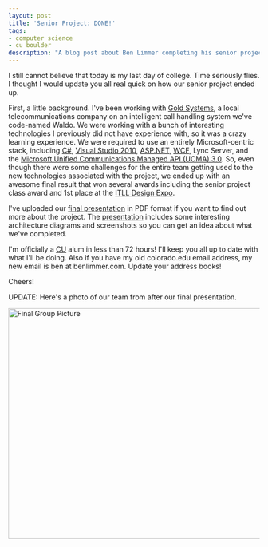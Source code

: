 ```yaml
---
layout: post
title: 'Senior Project: DONE!'
tags:
- computer science
- cu boulder
description: "A blog post about Ben Limmer completing his senior project at CU Boulder, done in conjunction with Gold Systems in Boulder, Colorado, USA."
---
```

I still cannot believe that today is my last day of college. Time seriously flies. I thought I would update you all real quick on how our senior project ended up.

First, a little background. I've been working with [Gold Systems](http://www.goldsys.com), a local telecommunications company on an intelligent call handling system we've code-named Waldo. We were working with a bunch of interesting technologies I previously did not have experience with, so it was a crazy learning experience. We were required to use an entirely Microsoft-centric stack, including [C&#35;](http://en.wikipedia.org/wiki/C_Sharp_(programming_language)), [Visual Studio 2010](http://www.microsoft.com/visualstudio/en-us/products/2010-editions), [ASP.NET](http://www.asp.net/), [WCF](http://msdn.microsoft.com/en-us/netframework/aa663324), Lync Server, and the [Microsoft Unified Communications Managed API (UCMA) 3.0](http://msdn.microsoft.com/en-us/library/gg421023.aspx). So, even though there were some challenges for the entire team getting used to the new technologies associated with the project, we ended up with an awesome final result that won several awards including the senior project class award and 1st place at the [ITLL Design Expo](https://calendar.colorado.edu/event/itl_design_expo).

I've uploaded our [final presentation](/assets/attachments/2011/04/FinalDemo.pdf) in PDF format if you want to find out more about the project. The [presentation](/assets/attachments/2011/04/FinalDemo.pdf) includes some interesting architecture diagrams and screenshots so you can get an idea about what we've completed.

I'm officially a [CU](http://www.colorado.edu) alum in less than 72 hours! I'll keep you all up to date with what I'll be doing. Also if you have my old colorado.edu email address, my new email is ben at benlimmer.com. Update your address books!

Cheers!

UPDATE: Here's a photo of our team from after our final presentation.

<div class="center"><img src="{{ site.base_url }}/{% ministamp _images/posts/2011/04/WaldoFinalPicture.png assets/images/posts/2011/04/WaldoFinalPicture.png %}" width="616" height="462" alt="Final Group Picture" /></div>
